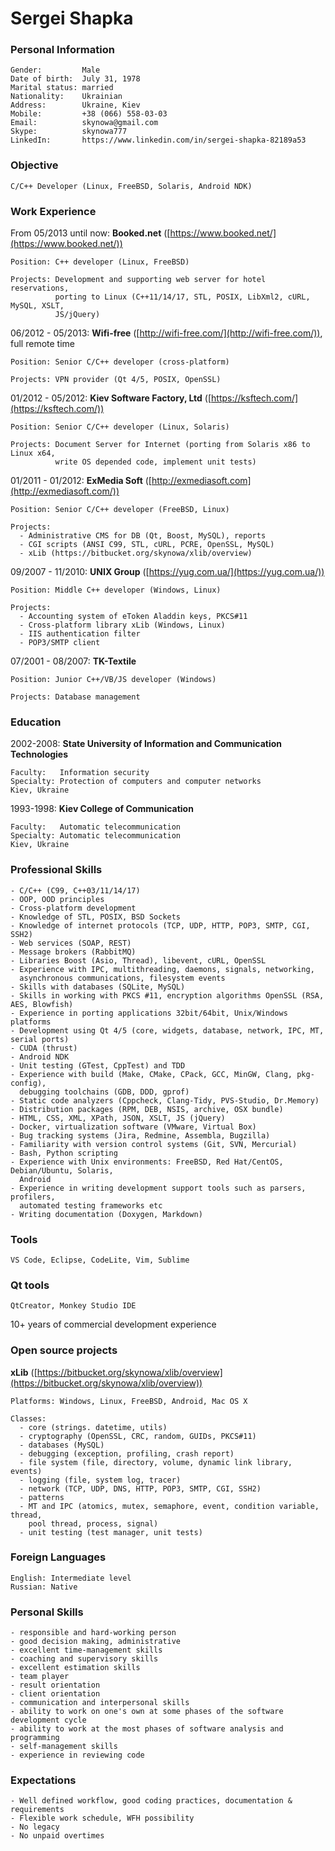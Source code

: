 # Sergei Shapka


### Personal Information

    Gender:         Male
    Date of birth:  July 31, 1978
    Marital status: married
    Nationality:    Ukrainian
    Address:        Ukraine, Kiev
    Mobile:         +38 (066) 558-03-03
    Email:          skynowa@gmail.com
    Skype:          skynowa777
    LinkedIn:       https://www.linkedin.com/in/sergei-shapka-82189a53


### Objective

    C/C++ Developer (Linux, FreeBSD, Solaris, Android NDK)


### Work Experience

From 05/2013 until now: **Booked.net** ([https://www.booked.net/](https://www.booked.net/))

    Position: C++ developer (Linux, FreeBSD)

    Projects: Development and supporting web server for hotel reservations,
              porting to Linux (C++11/14/17, STL, POSIX, LibXml2, cURL, MySQL, XSLT,
              JS/jQuery)


06/2012 - 05/2013: **Wifi-free** ([http://wifi-free.com/](http://wifi-free.com/)), full remote time

    Position: Senior C/C++ developer (cross-platform)

    Projects: VPN provider (Qt 4/5, POSIX, OpenSSL)


01/2012 - 05/2012: **Kiev Software Factory, Ltd** ([https://ksftech.com/](https://ksftech.com/))

    Position: Senior C/C++ developer (Linux, Solaris)

    Projects: Document Server for Internet (porting from Solaris x86 to Linux x64,
              write OS depended code, implement unit tests)


01/2011 - 01/2012: **ExMedia Soft** ([http://exmediasoft.com](http://exmediasoft.com/))

    Position: Senior C/C++ developer (FreeBSD, Linux)

    Projects:
      - Administrative CMS for DB (Qt, Boost, MySQL), reports
      - CGI scripts (ANSI C99, STL, cURL, PCRE, OpenSSL, MySQL)
      - xLib (https://bitbucket.org/skynowa/xlib/overview)


09/2007 - 11/2010: **UNIX Group** ([https://yug.com.ua/](https://yug.com.ua/))

    Position: Middle C++ developer (Windows, Linux)

    Projects:
      - Accounting system of eToken Aladdin keys, PKCS#11
      - Cross-platform library xLib (Windows, Linux)
      - IIS authentication filter
      - POP3/SMTP client


07/2001 - 08/2007: **TK-Textile**

    Position: Junior C++/VB/JS developer (Windows)

    Projects: Database management


### Education

2002-2008: **State University of Information and Communication Technologies**

    Faculty:   Information security
    Specialty: Protection of computers and computer networks
    Kiev, Ukraine

1993-1998: **Kiev College of Communication**

    Faculty:   Automatic telecommunication
    Specialty: Automatic telecommunication
    Kiev, Ukraine


### Professional Skills

    - C/C++ (C99, C++03/11/14/17)
    - OOP, OOD principles
    - Cross-platform development
    - Knowledge of STL, POSIX, BSD Sockets
    - Knowledge of internet protocols (TCP, UDP, HTTP, POP3, SMTP, CGI, SSH2)
    - Web services (SOAP, REST)
    - Message brokers (RabbitMQ)
    - Libraries Boost (Asio, Thread), libevent, cURL, OpenSSL
    - Experience with IPC, multithreading, daemons, signals, networking,
      asynchronous communications, filesystem events
    - Skills with databases (SQLite, MySQL)
    - Skills in working with PKCS #11, encryption algorithms OpenSSL (RSA, AES, Blowfish)
    - Experience in porting applications 32bit/64bit, Unix/Windows platforms
    - Development using Qt 4/5 (core, widgets, database, network, IPC, MT, serial ports)
    - CUDA (thrust)
    - Android NDK
    - Unit testing (GTest, CppTest) and TDD
    - Experience with build (Make, CMake, CPack, GCC, MinGW, Clang, pkg-config),
      debugging toolchains (GDB, DDD, gprof)
    - Static code analyzers (Cppcheck, Clang-Tidy, PVS-Studio, Dr.Memory)
    - Distribution packages (RPM, DEB, NSIS, archive, OSX bundle)
    - HTML, CSS, XML, XPath, JSON, XSLT, JS (jQuery)
    - Docker, virtualization software (VMware, Virtual Box)
    - Bug tracking systems (Jira, Redmine, Assembla, Bugzilla)
    - Familiarity with version control systems (Git, SVN, Mercurial)
    - Bash, Python scripting
    - Experience with Unix environments: FreeBSD, Red Hat/CentOS, Debian/Ubuntu, Solaris,
      Android
    - Experience in writing development support tools such as parsers, profilers,
      automated testing frameworks etc
    - Writing documentation (Doxygen, Markdown)


### Tools

    VS Code, Eclipse, CodeLite, Vim, Sublime


### Qt tools

    QtCreator, Monkey Studio IDE

10+ years of commercial development experience


### Open source projects

**xLib** ([https://bitbucket.org/skynowa/xlib/overview](https://bitbucket.org/skynowa/xlib/overview))

    Platforms: Windows, Linux, FreeBSD, Android, Mac OS X

    Classes:
      - core (strings. datetime, utils)
      - cryptography (OpenSSL, CRC, random, GUIDs, PKCS#11)
      - databases (MySQL)
      - debugging (exception, profiling, crash report)
      - file system (file, directory, volume, dynamic link library, events)
      - logging (file, system log, tracer)
      - network (TCP, UDP, DNS, HTTP, POP3, SMTP, CGI, SSH2)
      - patterns
      - MT and IPC (atomics, mutex, semaphore, event, condition variable, thread,
        pool thread, process, signal)
      - unit testing (test manager, unit tests)


### Foreign Languages

    English: Intermediate level
    Russian: Native


### Personal Skills

    - responsible and hard-working person
    - good decision making, administrative
    - excellent time-management skills
    - coaching and supervisory skills
    - excellent estimation skills
    - team player
    - result orientation
    - client orientation
    - communication and interpersonal skills
    - ability to work on one's own at some phases of the software development cycle
    - ability to work at the most phases of software analysis and programming
    - self-management skills
    - experience in reviewing code


### Expectations

    - Well defined workflow, good coding practices, documentation & requirements
    - Flexible work schedule, WFH possibility
    - No legacy
    - No unpaid overtimes
